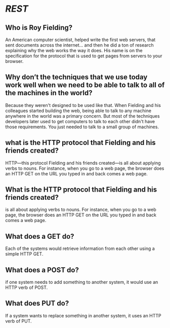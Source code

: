 # *REST*

## Who is Roy Fielding?
An American computer scientist, helped write the first web servers, that sent documents across the internet… and then he did a ton of research explaining why the web works the way it does. His name is on the specification for the protocol that is used to get pages from servers to your browser.

## Why don’t the techniques that we use today work well when we need to be able to talk to all of the machines in the world?
Because they weren't designed to be used like that. When Fielding and his colleagues started building the web, being able to talk to any machine anywhere in the world was a primary concern. But most of the techniques developers later used to get computers to talk to each other didn't have those requirements. You just needed to talk to a small group of machines.

## what is the HTTP protocol that Fielding and his friends created?
HTTP—this protocol Fielding and his friends created—is all about applying verbs to nouns. For instance, when you go to a web page, the browser does an HTTP GET on the URL you typed in and back comes a web page.

## What is the HTTP protocol that Fielding and his friends created?

is all about applying verbs to nouns. For instance, when you go to a web page, the browser does an HTTP GET on the URL you typed in and back comes a web page.

## What does a GET do? 

Each of the systems would retrieve information from each other using a simple HTTP GET.
 
## What does a POST do?

if one system needs to add something to another system, it would use an HTTP verb of POST.

## What does PUT do?

If a system wants to replace something in another system, it uses an HTTP verb of PUT.
